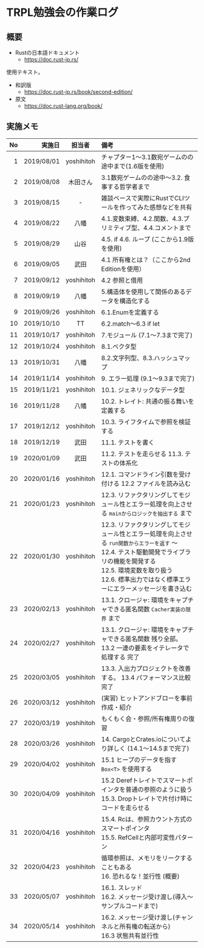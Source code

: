# TRPL勉強会の作業ログ

## 概要

- Rustの日本語ドキュメント
    - https://doc.rust-jp.rs/

使用テキスト。

- 和訳版
    - https://doc.rust-jp.rs/book/second-edition/
- 原文
    - https://doc.rust-lang.org/book/

## 実施メモ

| No | 実施日      | 担当者     | 備考
|---:|-----------:|:----------:|:-----
|  1 | 2019/08/01 | yoshihitoh | チャプター1〜3.1数宛ゲームのの途中まで(1.6版を使用)
|  2 | 2019/08/08 | 木田さん | 3.1数宛ゲームのの途中〜3.2. 食事する哲学者まで
|  3 | 2019/08/15 | - | 雑談ベースで実際にRustでCLIツールを作ってみた感想などを共有
|  4 | 2019/08/22 | 八幡 | 4.1.変数束縛、4.2.関数、4.3.プリミティブ型、4.4.コメントまで
|  5 | 2019/08/29 | 山谷 | 4.5. if 4.6. ループ (ここから1.9版を使用)
|  6 | 2019/09/05 | 武田 | 4.1 所有権とは？（ここから2nd Editionを使用）
|  7 | 2019/09/12 | yoshihitoh | 4.2 参照と借用
|  8 | 2019/09/19 | 八幡 | 5.構造体を使用して関係のあるデータを構造化する
|  9 | 2019/09/26 | yoshihitoh | 6.1.Enumを定義する
| 10 | 2019/10/10 | TT | 6.2.match〜6.3 if let
| 11 | 2019/10/17 | yoshihitoh | 7.モジュール (7.1〜7.3まで完了)
| 12 | 2019/10/24 | yoshihitoh | 8.1.ベクタ型
| 13 | 2019/10/31 | 八幡 | 8.2.文字列型、8.3.ハッシュマップ
| 14 | 2019/11/14 | yoshihitoh | 9. エラー処理 (9.1〜9.3まで完了)
| 15 | 2019/11/21 | yoshihitoh | 10.1. ジェネリックなデータ型
| 16 | 2019/11/28 | 八幡 | 10.2. トレイト: 共通の振る舞いを定義する
| 17 | 2019/12/12 | yoshihitoh | 10.3. ライフタイムで参照を検証する
| 18 | 2019/12/19 | 武田 | 11.1. テストを書く
| 19 | 2020/01/09 | 武田 | 11.2. テストを走らせる 11.3. テストの体系化
| 20 | 2020/01/16 | yoshihitoh | 12.1. コマンドライン引数を受け付ける 12.2 ファイルを読み込む
| 21 | 2020/01/23 | yoshihitoh | 12.3. リファクタリングしてモジュール性とエラー処理を向上させる `mainからロジックを抽出する` まで
| 22 | 2020/01/30 | yoshihitoh | 12.3. リファクタリングしてモジュール性とエラー処理を向上させる `run関数からエラーを返す` 〜 <br> 12.4. テスト駆動開発でライブラリの機能を開発する <br> 12.5. 環境変数を取り扱う <br> 12.6. 標準出力ではなく標準エラーにエラーメッセージを書き込む
| 23 | 2020/02/13 | yoshihitoh | 13.1. クロージャ: 環境をキャプチャできる匿名関数 `Cacher実装の限界` まで
| 24 | 2020/02/27 | yoshihitoh | 13.1. クロージャ: 環境をキャプチャできる匿名関数 残り全部。 13.2 一連の要素をイテレータで処理する 完了
| 25 | 2020/03/05 | yoshihitoh | 13.3. 入出力プロジェクトを改善する。 13.4 パフォーマンス比較 完了
| 26 | 2020/03/12 | yoshihitoh | (実習) ヒットアンドブローを事前作成・紹介
| 27 | 2020/03/19 | yoshihitoh | もくもく会・参照/所有権周りの復習
| 28 | 2020/03/26 | yoshihitoh | 14. CargoとCrates.ioについてより詳しく (14.1〜14.5まで完了)
| 29 | 2020/04/02 | yoshihitoh | 15.1 ヒープのデータを指す `Box<T>` を使用する
| 30 | 2020/04/09 | yoshihitoh | 15.2 Derefトレイトでスマートポインタを普通の参照のように扱う <br> 15.3. Dropトレイトで片付け時にコードを走らせる
| 31 | 2020/04/16 | yoshihitoh | 15.4. Rc<T>は、参照カウント方式のスマートポインタ <br> 15.5. RefCell<T>と内部可変性パターン
| 32 | 2020/04/23 | yoshihitoh | 循環参照は、メモリをリークすることもある <br> 16. 恐れるな！並行性 (概要)
| 33 | 2020/05/07 | yoshihitoh | 16.1. スレッド<br> 16.2. メッセージ受け渡し(導入〜サンプルコードまで)
| 34 | 2020/05/14 | yoshihitoh | 16.2. メッセージ受け渡し(チャンネルと所有権の転送から)<br> 16.3 状態共有並行性
